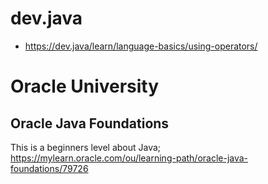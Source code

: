 # dev.java
- https://dev.java/learn/language-basics/using-operators/

# Oracle University
## Oracle Java Foundations
This is a beginners level about Java;
https://mylearn.oracle.com/ou/learning-path/oracle-java-foundations/79726
